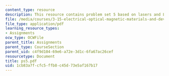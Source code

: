 ```yaml
---
content_type: resource
description: This resource contains problem set 5 based on lasers and LEDs.
file: /media/courses/3-15-electrical-optical-magnetic-materials-and-devices-fall-2006/1cb83a7fcfc5ffb8c45d73e5af167b17_ps5.pdf
file_type: application/pdf
learning_resource_types:
- Assignments
ocw_type: OCWFile
parent_title: Assignments
parent_type: CourseSection
parent_uid: c4f9d104-69e6-a72e-3d1c-6fa67ac26cef
resourcetype: Document
title: ps5.pdf
uid: 1cb83a7f-cfc5-ffb8-c45d-73e5af167b17
---
```

